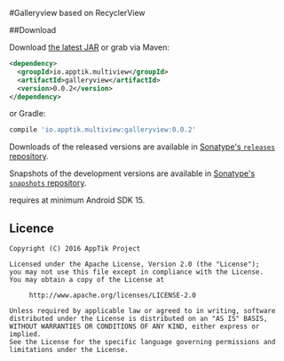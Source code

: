 #Galleryview based on RecyclerView

##Download

Download [the latest JAR][mvn] or grab via Maven:
```xml
<dependency>
  <groupId>io.apptik.multiview</groupId>
  <artifactId>galleryview</artifactId>
  <version>0.0.2</version>
</dependency>
```
or Gradle:
```groovy
compile 'io.apptik.multiview:galleryview:0.0.2'
```

Downloads of the released versions are available in [Sonatype's `releases` repository][release].

Snapshots of the development versions are available in [Sonatype's `snapshots` repository][snap].

requires at minimum Android SDK 15.

## Licence

    Copyright (C) 2016 AppTik Project

    Licensed under the Apache License, Version 2.0 (the "License");
    you may not use this file except in compliance with the License.
    You may obtain a copy of the License at

         http://www.apache.org/licenses/LICENSE-2.0

    Unless required by applicable law or agreed to in writing, software
    distributed under the License is distributed on an "AS IS" BASIS,
    WITHOUT WARRANTIES OR CONDITIONS OF ANY KIND, either express or implied.
    See the License for the specific language governing permissions and
    limitations under the License.

 [mvn]: https://search.maven.org/remote_content?g=io.apptik.multiview&a=galleryview&v=LATEST
 [release]: https://oss.sonatype.org/content/repositories/releases/io/apptik/multiview/galleryview
 [snap]: https://oss.sonatype.org/content/repositories/snapshots/io/apptik/multiview/galleryview
